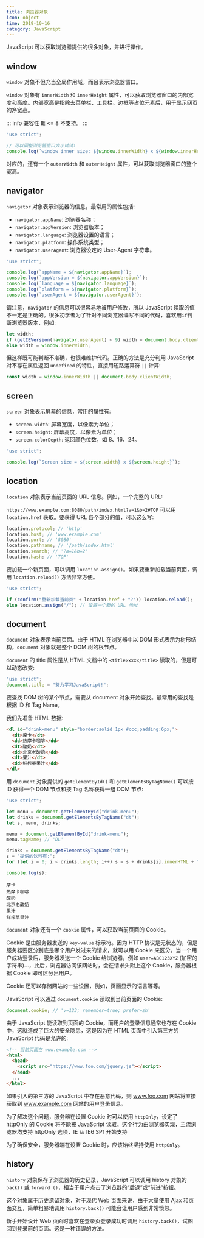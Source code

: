 ```yaml
---
title: 浏览器对象
icon: object
time: 2019-10-16
category: JavaScript
---
```


JavaScript 可以获取浏览器提供的很多对象，并进行操作。

<!-- more -->

## window

`window` 对象不但充当全局作用域，而且表示浏览器窗口。

`window` 对象有 `innerWidth` 和 `innerHeight` 属性，可以获取浏览器窗口的内部宽度和高度。内部宽高是指除去菜单栏、工具栏、边框等占位元素后，用于显示网页的净宽高。

::: info 兼容性
IE <= 8 不支持。
:::

```js
"use strict";

// 可以调整浏览器窗口大小试试:
console.log(`window inner size: ${window.innerWidth} x ${window.innerHeight}`);
```

对应的，还有一个 `outerWidth` 和 `outerHeight` 属性，可以获取浏览器窗口的整个宽高。

## navigator

`navigator` 对象表示浏览器的信息，最常用的属性包括:

- `navigator.appName`: 浏览器名称；
- `navigator.appVersion`: 浏览器版本；
- `navigator.language`: 浏览器设置的语言；
- `navigator.platform`: 操作系统类型；
- `navigator.userAgent`: 浏览器设定的 User-Agent 字符串。

```js
"use strict";

console.log(`appName = ${navigator.appName}`);
console.log(`appVersion = ${navigator.appVersion}`);
console.log(`language = ${navigator.language}`);
console.log(`platform = ${navigator.platform}`);
console.log(`userAgent = ${navigator.userAgent}`);
```

请注意，`navigator` 的信息可以很容易地被用户修改，所以 JavaScript 读取的值不一定是正确的。很多初学者为了针对不同浏览器编写不同的代码，喜欢用`if`判断浏览器版本，例如:

```js
let width;
if (getIEVersion(navigator.userAgent) < 9) width = document.body.clientWidth;
else width = window.innerWidth;
```

但这样既可能判断不准确，也很难维护代码。正确的方法是充分利用 JavaScript 对不存在属性返回 `undefined` 的特性，直接用短路运算符 `||` 计算:

```js
const width = window.innerWidth || document.body.clientWidth;
```

## screen

`screen` 对象表示屏幕的信息，常用的属性有:

- `screen.width`: 屏幕宽度，以像素为单位；
- `screen.height`: 屏幕高度，以像素为单位；
- `screen.colorDepth`: 返回颜色位数，如 8、16、24。

```js
"use strict";

console.log(`Screen size = ${screen.width} x ${screen.height}`);
```

## location

`location` 对象表示当前页面的 URL 信息。例如，一个完整的 URL:

`https://www.example.com:8080/path/index.html?a=1&b=2#TOP`
可以用 `location.href` 获取。要获得 URL 各个部分的值，可以这么写:

```js
location.protocol; // 'http'
location.host; // 'www.example.com'
location.port; // '8080'
location.pathname; // '/path/index.html'
location.search; // '?a=1&b=2'
location.hash; // 'TOP'
```

要加载一个新页面，可以调用 `location.assign()`。如果要重新加载当前页面，调用 `location.reload()` 方法非常方便。

```js
"use strict";

if (confirm("重新加载当前页" + location.href + "?")) location.reload();
else location.assign("/"); // 设置一个新的 URL 地址
```

## document

`document` 对象表示当前页面。由于 HTML 在浏览器中以 DOM 形式表示为树形结构，`document` 对象就是整个 DOM 树的根节点。

`document` 的 title 属性是从 HTML 文档中的 `<title>xxx</title>` 读取的，但是可以动态改变:

```js
"use strict";
document.title = "努力学习JavaScript!";
```

要查找 DOM 树的某个节点，需要从 document 对象开始查找。最常用的查找是根据 ID 和 Tag Name。

我们先准备 HTML 数据:

```html
<dl id="drink-menu" style="border:solid 1px #ccc;padding:6px;">
  <dt>摩卡</dt>
  <dd>热摩卡咖啡</dd>
  <dt>酸奶</dt>
  <dd>北京老酸奶</dd>
  <dt>果汁</dt>
  <dd>鲜榨苹果汁</dd>
</dl>
```

用 `document` 对象提供的 `getElementById()` 和 `getElementsByTagName()` 可以按 ID 获得一个 DOM 节点和按 Tag 名称获得一组 DOM 节点:

```js
"use strict";

let menu = document.getElementById("drink-menu");
let drinks = document.getElementsByTagName("dt");
let s, menu, drinks;

menu = document.getElementById("drink-menu");
menu.tagName; // 'DL'

drinks = document.getElementsByTagName("dt");
s = "提供的饮料有:";
for (let i = 0; i < drinks.length; i++) s = s + drinks[i].innerHTML + ",";

console.log(s);
```

```text
摩卡
热摩卡咖啡
酸奶
北京老酸奶
果汁
鲜榨苹果汁
```

`document` 对象还有一个 `cookie` 属性，可以获取当前页面的 Cookie。

Cookie 是由服务器发送的 `key-value` 标示符。因为 HTTP 协议是无状态的，但是服务器要区分到底是哪个用户发过来的请求，就可以用 Cookie 来区分。当一个用户成功登录后，服务器发送一个 Cookie 给浏览器，例如 `user=ABC123XYZ` (加密的字符串)...，此后，浏览器访问该网站时，会在请求头附上这个 Cookie，服务器根据 Cookie 即可区分出用户。

Cookie 还可以存储网站的一些设置，例如，页面显示的语言等等。

JavaScript 可以通过 `document.cookie` 读取到当前页面的 Cookie:

```js
document.cookie; // 'v=123; remember=true; prefer=zh'
```

由于 JavaScript 能读取到页面的 Cookie，而用户的登录信息通常也存在 Cookie 中，这就造成了巨大的安全隐患，这是因为在 HTML 页面中引入第三方的 JavaScript 代码是允许的:

```html
<!-- 当前页面在 www.example.com -->
<html>
  <head>
    <script src="https://www.foo.com/jquery.js"></script>
  </head>
  ...
</html>
```

如果引入的第三方的 JavaScript 中存在恶意代码，则 www.foo.com 网站将直接获取到 www.example.com 网站的用户登录信息。

为了解决这个问题，服务器在设置 Cookie 时可以使用 `httpOnly`，设定了 httpOnly 的 Cookie 将不能被 JavaScript 读取。这个行为由浏览器实现，主流浏览器均支持 httpOnly 选项，IE 从 IE6 SP1 开始支持

为了确保安全，服务器端在设置 Cookie 时，应该始终坚持使用 `httpOnly`。

## history

`history` 对象保存了浏览器的历史记录，JavaScript 可以调用 history 对象的 `back()` 或 `forward ()`，相当于用户点击了浏览器的“后退”或“前进”按钮。

这个对象属于历史遗留对象，对于现代 Web 页面来说，由于大量使用 Ajax 和页面交互，简单粗暴地调用 `history.back()` 可能会让用户感到非常愤怒。

新手开始设计 Web 页面时喜欢在登录页登录成功时调用 `history.back()`，试图回到登录前的页面。这是一种错误的方法。
